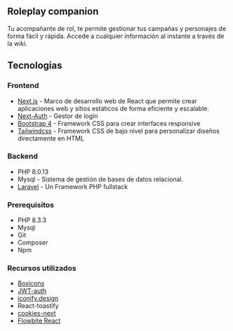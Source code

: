 ## Roleplay companion

Tu acompañante de rol, te permite gestionar tus campañas y personajes de forma fácil y rápida. Accede a cualquier información al instante a través de la wiki.

## Tecnologias

### Frontend

* [Next.js](https://nextjs.org/) - Marco de desarrollo web de React que permite crear aplicaciones web y sitios estáticos de forma eficiente y escalable.
* [Next-Auth](https://next-auth.js.org/) - Gestor de login
* [Bootstrap 4](https://getbootstrap.com) - Framework CSS para crear interfaces responsive
* [Tailwindcss](https://tailwindcss.com/) - Framework CSS de bajo nivel para personalizar diseños directamente en HTML

### Backend

* PHP 8.0.13
* Mysql - Sistema de gestión de bases de datos relacional.
* [Laravel](http://www.laravel.com) - Un Framework PHP fullstack

### Prerequisitos

* PHP 8.3.3
* Mysql
* Git
* Composer
* Npm


### Recursos utilizados

* [Boxicons](https://boxicons.com/)
* [JWT-auth](https://github.com/tymondesigns/jwt-auth)
* [iconify.design](https://icon-sets.iconify.design)
* React-toastify
* [cookies-next](https://www.npmjs.com/package/cookies-next)
* [Flowbite React](https://flowbite.com/docs/getting-started/next-js/)